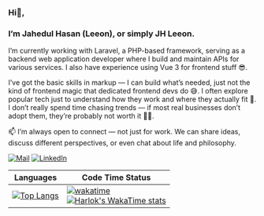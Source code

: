 ### Hi👋,

### I’m Jahedul Hasan (Leeon), or simply JH Leeon.

I’m currently working with Laravel, a PHP-based framework, serving as a backend web application developer where I build and maintain APIs for various services. I also have experience using Vue 3 for frontend stuff 😎.

I’ve got the basic skills in markup — I can build what’s needed, just not the kind of frontend magic that dedicated frontend devs do 😅. I often explore popular tech just to understand how they work and where they actually fit 🤘. I don’t really spend time chasing trends — if most real businesses don’t adopt them, they’re probably not worth it 🤷‍♂️.

📫 I’m always open to connect — not just for work. We can share ideas, discuss different perspectives, or even chat about life and philosophy.

[![Mail](https://img.shields.io/badge/Email-me-red?style=for-the-badge&logo=gmail)](mailto:jhleon288@gmail.com)
[![LinkedIn](https://img.shields.io/badge/LinkedIn-Profile-blue?style=for-the-badge&logo=linkedin)](https://linkedin.com/in/jahedul-hasan-3957a813b)

| Languages | Code Time Status |
|-----------|----------|
| [![Top Langs](https://github-readme-stats.vercel.app/api/top-langs/?username=jhleeon&layout=donut-vertical)](https://github.com/jhleeon/github-readme-stats) | [![wakatime](https://wakatime.com/badge/user/c259306a-643b-4625-b5b7-a9017130d1a0.svg)](https://wakatime.com/@c259306a-643b-4625-b5b7-a9017130d1a0) <br> [![Harlok's WakaTime stats](https://github-readme-stats.vercel.app/api/wakatime?username=@jhleeon&layout=compact&custom_title=Last%207%20Days%20Stats)](https://github.com/jhleeon/github-readme-stats) |
